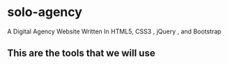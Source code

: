 # solo-agency
A Digital Agency Website Written In HTML5, CSS3 , jQuery , and Bootstrap 

<h2>This are the tools that we will use<h2>
